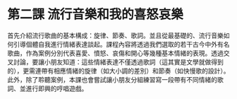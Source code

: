 # 第二課  流行音樂和我的喜怒哀樂
首先介紹流行歌曲的基本構成：旋律、節奏、歌詞。並且從最基礎的、流行音樂如何引導個體自我進行情緒表達談起。課程內容將透過我們選取的若干古今中外有名歌曲，作為案例分別代表喜愛、憤怒、哀傷和開心等幾種基本情緒的表現。透過交叉討論，要讓小朋友知道：這些情緒表達不僅透過歌詞（這其實是文學就做得到的），更需連帶有相應情緒的旋律（如大小調的差別）和節奏（如快慢歌的設計）。此外，除了聆聽案例，本課也會嘗試讓小朋友分組練習寫一段帶有不同情緒的歌詞、並進行即興的哼唱遊戲。
